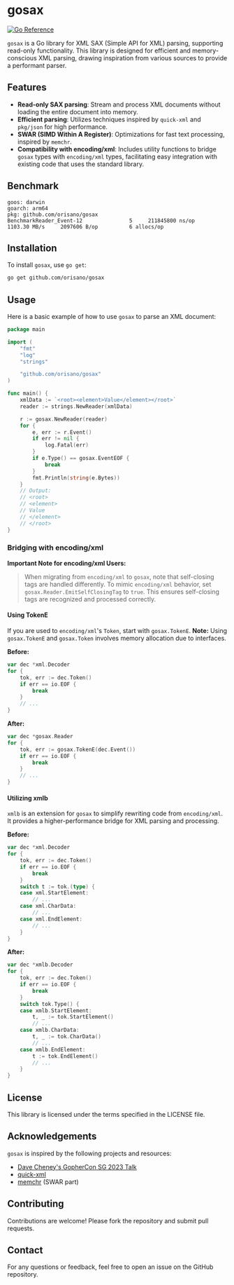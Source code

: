 # gosax

[![Go Reference](https://pkg.go.dev/badge/github.com/orisano/gosax.svg)](https://pkg.go.dev/github.com/orisano/gosax)

`gosax` is a Go library for XML SAX (Simple API for XML) parsing, supporting read-only functionality. This library is
designed for efficient and memory-conscious XML parsing, drawing inspiration from various sources to provide a
performant parser.

## Features

- **Read-only SAX parsing**: Stream and process XML documents without loading the entire document into memory.
- **Efficient parsing**: Utilizes techniques inspired by `quick-xml` and `pkg/json` for high performance.
- **SWAR (SIMD Within A Register)**: Optimizations for fast text processing, inspired by `memchr`.
- **Compatibility with encoding/xml**: Includes utility functions to bridge `gosax` types with `encoding/xml` types, facilitating easy integration with existing code that uses the standard library.

## Benchmark
```
goos: darwin
goarch: arm64
pkg: github.com/orisano/gosax
BenchmarkReader_Event-12    	       5	 211845800 ns/op	1103.30 MB/s	 2097606 B/op	       6 allocs/op
```

## Installation

To install `gosax`, use `go get`:

```bash
go get github.com/orisano/gosax
```

## Usage

Here is a basic example of how to use `gosax` to parse an XML document:

```go
package main

import (
	"fmt"
	"log"
	"strings"

	"github.com/orisano/gosax"
)

func main() {
	xmlData := `<root><element>Value</element></root>`
	reader := strings.NewReader(xmlData)

	r := gosax.NewReader(reader)
	for {
		e, err := r.Event()
		if err != nil {
			log.Fatal(err)
		}
		if e.Type() == gosax.EventEOF {
			break
		}
		fmt.Println(string(e.Bytes))
	}
	// Output:
	// <root>
	// <element>
	// Value
	// </element>
	// </root>
}

```

### Bridging with encoding/xml

**Important Note for encoding/xml Users:**
> When migrating from `encoding/xml` to `gosax`, note that self-closing tags are handled differently. To mimic `encoding/xml` behavior, set `gosax.Reader.EmitSelfClosingTag` to `true`. This ensures self-closing tags are recognized and processed correctly.

#### Using TokenE
If you are used to `encoding/xml`'s `Token`, start with `gosax.TokenE`. 
**Note:** Using `gosax.TokenE` and `gosax.Token` involves memory allocation due to interfaces.

**Before:**
```go
var dec *xml.Decoder
for {
	tok, err := dec.Token()
	if err == io.EOF {
		break
	}
	// ...
}
```

**After:**
```go
var dec *gosax.Reader
for {
	tok, err := gosax.TokenE(dec.Event())
	if err == io.EOF {
		break
	}
	// ...
}
```

#### Utilizing xmlb
`xmlb` is an extension for `gosax` to simplify rewriting code from `encoding/xml`. It provides a higher-performance bridge for XML parsing and processing.

**Before:**
```go
var dec *xml.Decoder
for {
	tok, err := dec.Token()
	if err == io.EOF {
		break
	}
	switch t := tok.(type) {
	case xml.StartElement:
		// ...
	case xml.CharData:
        // ...
	case xml.EndElement:
		// ...
	}
} 
```

**After:**
```go
var dec *xmlb.Decoder
for {
	tok, err := dec.Token()
	if err == io.EOF {
		break
	}
	switch tok.Type() {
	case xmlb.StartElement:
		t, _ := tok.StartElement()
		// ...
	case xmlb.CharData:
		t, _ := tok.CharData()
		// ...
	case xmlb.EndElement:
		t := tok.EndElement()
		// ...
	}
} 
```

## License

This library is licensed under the terms specified in the LICENSE file.

## Acknowledgements

`gosax` is inspired by the following projects and resources:

- [Dave Cheney's GopherCon SG 2023 Talk](https://dave.cheney.net/paste/gophercon-sg-2023.html)
- [quick-xml](https://github.com/tafia/quick-xml)
- [memchr](https://github.com/BurntSushi/memchr) (SWAR part)

## Contributing

Contributions are welcome! Please fork the repository and submit pull requests.

## Contact

For any questions or feedback, feel free to open an issue on the GitHub repository.
